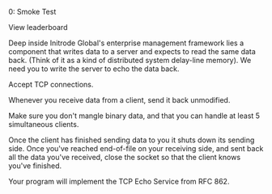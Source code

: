 0: Smoke Test

View leaderboard

Deep inside Initrode Global's enterprise management framework lies a component that writes data to a server and expects to read the same data back. (Think of it as a kind of distributed system delay-line memory). We need you to write the server to echo the data back.

Accept TCP connections.

Whenever you receive data from a client, send it back unmodified.

Make sure you don't mangle binary data, and that you can handle at least 5 simultaneous clients.

Once the client has finished sending data to you it shuts down its sending side. Once you've reached end-of-file on your receiving side, and sent back all the data you've received, close the socket so that the client knows you've finished.

Your program will implement the TCP Echo Service from RFC 862.
